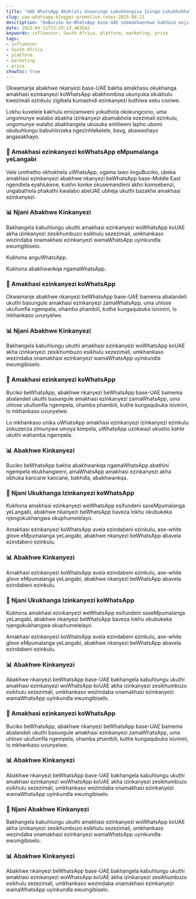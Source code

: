 ```yaml
---
title: "UAE WhatsApp Abahlali Ucwaningo Lokukhangisa Izinga Lokukhokha"
slug: uae-whatsapp-blogger-promotion-rates-2025-04-11
description: "KoBuciko be-WhatsApp base-UAE nobmakhwenkwe bakhaim enji yokukhangisa keLabo abomdabu baseNingizimu Afrika basanda kuthola amakhasi ezinkanyezi,"
date: 2025-04-11T23:29:13.483542
keywords: influencer, South Africa, platform, marketing, price
tags:
- influencer
- South Africa
- platform
- marketing
- price
showToc: true
---
```


Okwamanje abakhwe nkanyezi base-UAE bakha amakhasu okukhanga amakhasi ezinkanyezi koWhatsApp abakhombisa ukunyuka okukhulu kwezimali ezinkulu zigibela kumashidi ezinkanyezi kuthiwa seku coniwe.

Lokhu kuvelele kakhulu emizamweni yokuthola okokungcono, uma ungomunye walabo abakha izinkanyezi abamabhola ezezimali ezinkulu, ungomunye walabo abakhangela ukusuka emlilweni lapho ubomi obubuhlungu babuhlinzeka ngezinhlekelele, bavg, abawashayo angasakhayo.

### 📢 Amakhasi ezinkanyezi koWhatsApp eMpumalanga yeLangabi

Vele umthetho okhokhela uWhatsApp, ogama lawo linguBuciko, ubeka amakhasi ezinkanyezi abakhwe nkanyezi beWhatsApp base-Middle East ngendlela eyahlukene, kukho konke okusemandleni akho komsebenzi, ungabathola phakathi kwalabo abeUAE ubheja ukuthi bazakhe amakhasi ezinkanyezi.


### 📊 Njani Abakhwe Kinkanyezi 

Bakhangela kabuhlungu ukuthi amakhasi ezinkanyezi woWhatsApp koUAE akha izinkanyezi zesikhumbuzo esikhulu sezezimali, umkhankaso wezindaba onamakhasi ezinkanyezi wamaWhatsApp uyinkundla ewumgibiselo.

Kukhona anguWhatsApp.

Kukhona abakhwankqa ngamaWhatsApp.


### 📢 Amakhasi ezinkanyezi koWhatsApp 

Okwamanje abakhwe nkanyezi beWhatsApp base-UAE bamema abalandeli ukuthi basungule amakhasi ezinkanyezi zamaWhatsApp, uma uhlose ukufumfla ngempela, ohamba phambili, kuthe kungaqubuka isivinini, lo mkhankaso uvunyelwe.


### 📊 Njani Abakhwe Kinkanyezi 

Bakhangela kabuhlungu ukuthi amakhasi ezinkanyezi woWhatsApp koUAE akha izinkanyezi zesikhumbuzo esikhulu sezezimali, umkhankaso wezindaba onamakhasi ezinkanyezi wamaWhatsApp uyinkundla ewumgibiselo.


### 📢 Amakhasi ezinkanyezi koWhatsApp 

Buciko beWhatsApp, abakhwe nkanyezi beWhatsApp base-UAE bamema abalandeli ukuthi basungule amakhasi ezinkanyezi zamaWhatsApp, uma uhlose ukufumfla ngempela, ohamba phambili, kuthe kungaqubuka isivinini, lo mkhankaso uvunyelwe.

Lo mkhankaso unika uWhatsApp amakhasi ezinkanyezi izinkanyezi ezinkulu zokuzenza zimunywa umoya kimpela, uWhatsApp uzokwazi ukusho kahle ukuthi wahamba ngempela.


### 📊 Abakhwe Kinkanyezi 


Buciko beWhatsApp bakha abakhwankqa ngamaWhatsApp abathini ngempela ekukhangweni, amaWhatsApp amakhasi ezinkanyezi akha obhuka kancane kancane, bakhdla, abakhwankqa.


### 📢 Njani Ukukhanga Izinkanyezi koWhatsApp 


Kukhona amakhasi ezinkanyezi weWhatsApp esifundeni saseMpumalanga yeLangabi, abakhwe nkanyezi beWhatsApp baveza lokhu okubukeka njengokukhangwa okuphumelelayo.

Amakhasi ezinkanyezi koWhatsApp avela ezindabeni ezinkulu, ase-white glove eMpumalanga yeLangabi, abakhwe nkanyezi beWhatsApp abavela ezindabeni ezinkulu.


### 📊 Abakhwe Kinkanyezi 


Amakhasi ezinkanyezi koWhatsApp avela ezindabeni ezinkulu, ase-white glove eMpumalanga yeLangabi, abakhwe nkanyezi beWhatsApp abavela ezindabeni ezinkulu.


### 📢 Njani Ukukhanga Izinkanyezi koWhatsApp 


Kukhona amakhasi ezinkanyezi weWhatsApp esifundeni saseMpumalanga yeLangabi, abakhwe nkanyezi beWhatsApp baveza lokhu okubukeka njengokukhangwa okuphumelelayo.

Amakhasi ezinkanyezi koWhatsApp avela ezindabeni ezinkulu, ase-white glove eMpumalanga yeLangabi, abakhwe nkanyezi beWhatsApp abavela ezindabeni ezinkulu.


### 📊 Abakhwe Kinkanyezi 


Abakhwe nkanyezi beWhatsApp base-UAE bakhangela kabuhlungu ukuthi amakhasi ezinkanyezi woWhatsApp koUAE akha izinkanyezi zesikhumbuzo esikhulu sezezimali, umkhankaso wezindaba onamakhasi ezinkanyezi wamaWhatsApp uyinkundla ewumgibiselo.


### 📢 Amakhasi ezinkanyezi koWhatsApp 

Buciko beWhatsApp, abakhwe nkanyezi beWhatsApp base-UAE bamema abalandeli ukuthi basungule amakhasi ezinkanyezi zamaWhatsApp, uma uhlose ukufumfla ngempela, ohamba phambili, kuthe kungaqubuka isivinini, lo mkhankaso uvunyelwe.


### 📊 Abakhwe Kinkanyezi 


Abakhwe nkanyezi beWhatsApp base-UAE bakhangela kabuhlungu ukuthi amakhasi ezinkanyezi woWhatsApp koUAE akha izinkanyezi zesikhumbuzo esikhulu sezezimali, umkhankaso wezindaba onamakhasi ezinkanyezi wamaWhatsApp uyinkundla ewumgibiselo.


### 📢 Njani Abakhwe Kinkanyezi 


Bakhangela kabuhlungu ukuthi amakhasi ezinkanyezi woWhatsApp koUAE akha izinkanyezi zesikhumbuzo esikhulu sezezimali, umkhankaso wezindaba onamakhasi ezinkanyezi wamaWhatsApp uyinkundla ewumgibiselo.


### 📊 Abakhwe Kinkanyezi 


Abakhwe nkanyezi beWhatsApp base-UAE bakhangela kabuhlungu ukuthi amakhasi ezinkanyezi woWhatsApp koUAE akha izinkanyezi zesikhumbuzo esikhulu sezezimali, umkhankaso wezindaba onamakhasi ezinkanyezi wamaWhatsApp uyinkundla ewumgibiselo.